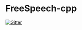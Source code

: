 # FreeSpeech-cpp

[![Gitter](https://badges.gitter.im/IDWMaster/FreeSpeech-cpp.svg)](https://gitter.im/IDWMaster/FreeSpeech-cpp?utm_source=badge&utm_medium=badge&utm_campaign=pr-badge&utm_content=badge)